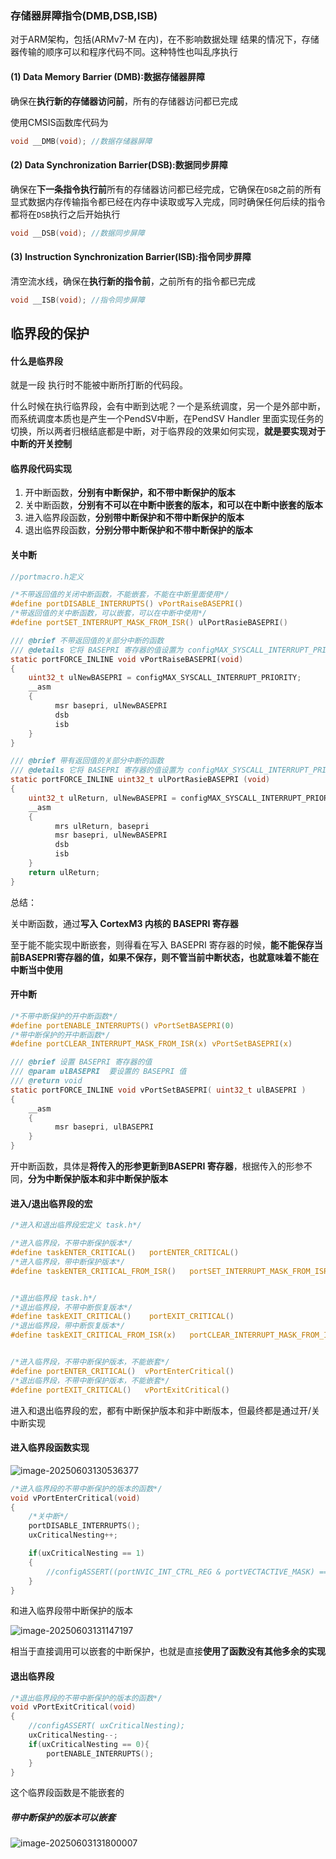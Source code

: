 ### 存储器屏障指令(DMB,DSB,ISB)

对于ARM架构，包括(ARMv7-M 在内)，在不影响数据处理 结果的情况下，存储器传输的顺序可以和程序代码不同。这种特性也叫乱序执行

#### (1) Data Memory Barrier (DMB):数据存储器屏障

确保在**执行新的存储器访问前**，所有的存储器访问都已完成

使用CMSIS函数库代码为

```C
void __DMB(void); //数据存储器屏障
```

#### (2) Data Synchronization Barrier(DSB):数据同步屏障

确保在**下一条指令执行前**所有的存储器访问都已经完成，它确保在`DSB`之前的所有显式数据内存传输指令都已经在内存中读取或写入完成，同时确保任何后续的指令都将在`DSB`执行之后开始执行

```C
void __DSB(void); //数据同步屏障
```

#### (3) Instruction Synchronization Barrier(ISB):指令同步屏障

清空流水线，确保在**执行新的指令前**，之前所有的指令都已完成

```c
void __ISB(void); //指令同步屏障
```



## 临界段的保护

#### 什么是临界段

就是一段 执行时不能被中断所打断的代码段。

什么时候在执行临界段，会有中断到达呢？一个是系统调度，另一个是外部中断，而系统调度本质也是产生一个PendSV中断，在PendSV Handler 里面实现任务的切换，所以两者归根结底都是中断，对于临界段的效果如何实现，**就是要实现对于中断的开关控制**

#### 临界段代码实现

1. 开中断函数，**分别有中断保护，和不带中断保护的版本**
2. 关中断函数，**分别有不可以在中断中嵌套的版本，和可以在中断中嵌套的版本**
3. 进入临界段函数，**分别带中断保护和不带中断保护的版本**
4. 退出临界段函数，**分别分带中断保护和不带中断保护的版本**

#### 关中断

```c
//portmacro.h定义 

/*不带返回值的关闭中断函数，不能嵌套，不能在中断里面使用*/
#define portDISABLE_INTERRUPTS() vPortRaiseBASEPRI()
/*带返回值的关中断函数，可以嵌套，可以在中断中使用*/
#define portSET_INTERRUPT_MASK_FROM_ISR() ulPortRasieBASEPRI()

/// @brief 不带返回值的关部分中断的函数
/// @details 它将 BASEPRI 寄存器的值设置为 configMAX_SYSCALL_INTERRUPT_PRIORITY，并不理睬当前在中断状态
static portFORCE_INLINE void vPortRaiseBASEPRI(void)
{
    uint32_t ulNewBASEPRI = configMAX_SYSCALL_INTERRUPT_PRIORITY;
    __asm
    {
          msr basepri, ulNewBASEPRI
          dsb
          isb
    }
}

/// @brief 带有返回值的关部分中断的函数
/// @details 它将 BASEPRI 寄存器的值设置为 configMAX_SYSCALL_INTERRUPT_PRIORITY，并返回当前 BASEPRI 寄存器的值
static portFORCE_INLINE uint32_t ulPortRasieBASEPRI (void)
{
    uint32_t ulReturn, ulNewBASEPRI = configMAX_SYSCALL_INTERRUPT_PRIORITY;
    __asm
    {
          mrs ulReturn, basepri
          msr basepri, ulNewBASEPRI
          dsb
          isb
    }
    return ulReturn;
}

```

总结：

关中断函数，通过**写入 CortexM3 内核的 BASEPRI 寄存器**

至于能不能实现中断嵌套，则得看在写入 BASEPRI 寄存器的时候，**能不能保存当前BASEPRI寄存器的值，如果不保存，则不管当前中断状态，也就意味着不能在中断当中使用**



#### 开中断

```C
/*不带中断保护的开中断函数*/
#define portENABLE_INTERRUPTS() vPortSetBASEPRI(0)
/*带中断保护的开中断函数*/
#define portCLEAR_INTERRUPT_MASK_FROM_ISR(x) vPortSetBASEPRI(x)

/// @brief 设置 BASEPRI 寄存器的值
/// @param ulBASEPRI  要设置的 BASEPRI 值
/// @return void
static portFORCE_INLINE void vPortSetBASEPRI( uint32_t ulBASEPRI )
{
    __asm
    {
          msr basepri, ulBASEPRI
    }
}

```

开中断函数，具体是**将传入的形参更新到BASEPRI 寄存器**，根据传入的形参不同，**分为中断保护版本和非中断保护版本** 



#### 进入/退出临界段的宏

```c
/*进入和退出临界段宏定义 task.h*/

/*进入临界段，不带中断保护版本*/
#define taskENTER_CRITICAL()   portENTER_CRITICAL()
/*进入临界段，带中断保护版本*/
#define taskENTER_CRITICAL_FROM_ISR()   portSET_INTERRUPT_MASK_FROM_ISR()


/*退出临界段 task.h*/
/*退出临界段，不带中断恢复版本*/
#define taskEXIT_CRITICAL()    portEXIT_CRITICAL()
/*退出临界段，带中断恢复版本*/
#define taskEXIT_CRITICAL_FROM_ISR(x)   portCLEAR_INTERRUPT_MASK_FROM_ISR(x)


/*进入临界段，不带中断保护版本，不能嵌套*/
#define portENTER_CRITICAL()  vPortEnterCritical()
/*退出临界段，不带中断保护版本，不能嵌套*/
#define portEXIT_CRITICAL()   vPortExitCritical()
```

进入和退出临界段的宏，都有中断保护版本和非中断版本，但最终都是通过开/关中断实现



#### 进入临界段函数实现

![image-20250603130536377](https://mrzhb.oss-cn-chengdu.aliyuncs.com/image-20250603130536377.png)

```C
/*进入临界段的不带中断保护的版本的函数*/
void vPortEnterCritical(void)
{   
    /*关中断*/
    portDISABLE_INTERRUPTS();
    uxCriticalNesting++;

    if(uxCriticalNesting == 1)
    {
        //configASSERT((portNVIC_INT_CTRL_REG & portVECTACTIVE_MASK) == 0);
    }
}

```

和进入临界段带中断保护的版本

![image-20250603131147197](https://mrzhb.oss-cn-chengdu.aliyuncs.com/image-20250603131147197.png)

相当于直接调用可以嵌套的中断保护，也就是直接**使用了函数没有其他多余的实现**

#### 退出临界段

```C
/*退出临界段的不带中断保护的版本的函数*/
void vPortExitCritical(void)
{
    //configASSERT( uxCriticalNesting);
    uxCriticalNesting--;
    if(uxCriticalNesting == 0){
        portENABLE_INTERRUPTS();
    }
}

```

这个临界段函数是不能嵌套的

##### 带中断保护的版本可以嵌套

![image-20250603131800007](https://mrzhb.oss-cn-chengdu.aliyuncs.com/image-20250603131800007.png)





























